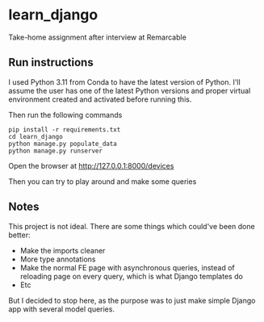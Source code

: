 # learn_django
Take-home assignment after interview at Remarcable

## Run instructions

I used Python 3.11 from Conda to have the latest version of Python. I'll assume the user has one of the latest Python versions and proper virtual environment created and activated before running this.

Then run the following commands

```
pip install -r requirements.txt
cd learn_django
python manage.py populate_data
python manage.py runserver
```

Open the browser at http://127.0.0.1:8000/devices

Then you can try to play around and make some queries

## Notes

This project is not ideal. There are some things which could've been done better:

- Make the imports cleaner
- More type annotations
- Make the normal FE page with asynchronous queries, instead of reloading page on every query, which is what Django templates do
- Etc

But I decided to stop here, as the purpose was to just make simple Django app with several model queries.
